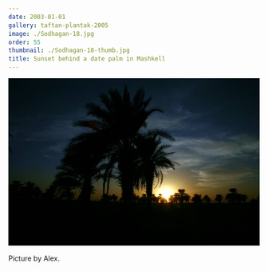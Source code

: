 ```yaml
---
date: 2003-01-01
gallery: taftan-plantak-2005
image: ./Sodhagan-18.jpg
order: 55
thumbnail: ./Sodhagan-18-thumb.jpg
title: Sunset behind a date palm in Mashkell
---
```


![Sunset behind a date palm in Mashkell](./Sodhagan-18.jpg)

Picture by Alex.